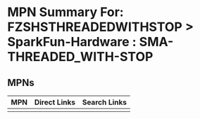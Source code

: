



# MPN Summary For: FZSHSTHREADEDWITHSTOP > SparkFun-Hardware : SMA-THREADED_WITH-STOP

## MPNs
  

|MPN|Direct Links|Search Links|
| :--- | :--- | :--- |
||||
